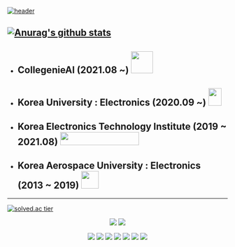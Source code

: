 [![header](https://capsule-render.vercel.app/api?type=waving&color=gradient&customColorList=23&text=Portfolio&height=200&fontSize=100&animation=fadeIn)](https://coblah.co.kr/grant_portfolio.html)

[![Anurag's github stats](https://github-readme-stats.vercel.app/api?username=modec28&show_icons=true&theme=gotham)](https://github.com/modec28/github-readme-stats)
---------------------------------------------------------------------------------
- ## CollegenieAI (2021.08 ~) <img src="https://user-images.githubusercontent.com/36227344/139066607-fd6da633-a3a7-4906-9878-23796a984346.png"  width="50" height="50">

- ## Korea University : Electronics (2020.09 ~) <img src="https://user-images.githubusercontent.com/36227344/139065059-3e665cb1-b489-40ad-89ec-901678dccc1f.png"  width="30" height="40">
- ## Korea Electronics Technology Institute (2019 ~ 2021.08) <img src="https://user-images.githubusercontent.com/36227344/139065268-601bc2bd-8e9c-4be7-ad29-48046ab96f87.png"  width="180" height="30">
- ## Korea Aerospace University : Electronics (2013 ~ 2019) <img src="https://user-images.githubusercontent.com/36227344/139064881-1cccea65-3ad6-4e85-9de3-e2ae2ecc726a.png"  width="40" height="40">

--------------------------------------------------------------------------------





[![solved.ac tier](http://mazassumnida.wtf/api/v2/generate_badge?boj=ygkim)](https://solved.ac/ygkim)

<div align=center>
<img src="https://img.shields.io/badge/PlayStation-003791?style=flat-square&logo=PlayStation&logoColor=white"/></a>
<img src="https://img.shields.io/badge/Adidas-000000?style=flat-square&logo=Adidas&logoColor=white"/></a>

<img src="https://img.shields.io/badge/C-A8B9CC?style=flat-square&logo=C&logoColor=white"/></a>
<img src="https://img.shields.io/badge/CSharp-239120?style=flat-square&logo=CSharp&logoColor=white"/></a>
<img src="https://img.shields.io/badge/Python-3776AB?style=flat-square&logo=Python&logoColor=white"/></a>
<img src="https://img.shields.io/badge/Java-007396?style=flat-square&logo=Java&logoColor=white"/></a>
<img src="https://img.shields.io/badge/JavaScript-F7DF1E?style=flat-square&logo=JavaScript&logoColor=white"/></a>
<img src="https://img.shields.io/badge/Linux-FCC624?style=flat-square&logo=Linux&logoColor=white"/></a>
<img src="https://img.shields.io/badge/MySQL-4479A1?style=flat-square&logo=MySQL&logoColor=white"/></a>


</div>
